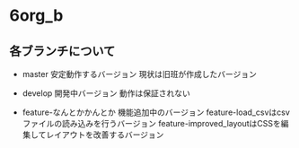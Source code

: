 # 6org_b

## 各ブランチについて
* master
  安定動作するバージョン
  現状は旧班が作成したバージョン
  
* develop
  開発中バージョン
  動作は保証されない
  
* feature-なんとかかんとか
  機能追加中のバージョン
  feature-load_csvはcsvファイルの読み込みを行うバージョン
  feature-improved_layoutはCSSを編集してレイアウトを改善するバージョン

